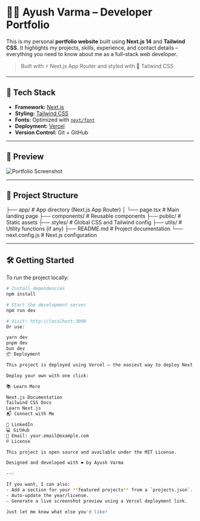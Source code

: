 # 🧑‍💻 Ayush Varma – Developer Portfolio

This is my personal **portfolio website** built using **Next.js 14** and **Tailwind CSS**. It highlights my projects, skills, experience, and contact details – everything you need to know about me as a full-stack web developer.

> Built with ⚡️ Next.js App Router and styled with 💨 Tailwind CSS

---

## 🚀 Tech Stack

- **Framework:** [Next.js](https://nextjs.org/)
- **Styling:** [Tailwind CSS](https://tailwindcss.com/)
- **Fonts:** Optimized with [`next/font`](https://nextjs.org/docs/basic-features/font-optimization)
- **Deployment:** [Vercel](https://vercel.com/)
- **Version Control:** Git + GitHub

---

## 📸 Preview

![Portfolio Screenshot](public/preview.png)

---

## 📂 Project Structure

├── app/ # App directory (Next.js App Router) │ └── page.tsx # Main landing page ├── components/ # Reusable components ├── public/ # Static assets ├── styles/ # Global CSS and Tailwind config ├── utils/ # Utility functions (if any) ├── README.md # Project documentation └── next.config.js # Next.js configuration


---

## 🛠 Getting Started

To run the project locally:

```bash
# Install dependencies
npm install

# Start the development server
npm run dev

# Visit: http://localhost:3000
Or use:

yarn dev
pnpm dev
bun dev
📦 Deployment

This project is deployed using Vercel – the easiest way to deploy Next.js apps.

Deploy your own with one click:

📚 Learn More

Next.js Documentation
Tailwind CSS Docs
Learn Next.js
📬 Connect with Me

🔗 LinkedIn
💻 GitHub
📧 Email: your.email@example.com
©️ License

This project is open source and available under the MIT License.

Designed and developed with ❤️ by Ayush Varma

---

If you want, I can also:
- Add a section for your **featured projects** from a `projects.json`.
- Auto-update the year/license.
- Generate a live screenshot preview using a Vercel deployment link.

Just let me know what else you'd like!
